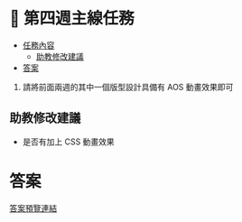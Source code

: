 # 🏅 第四週主線任務

- [任務內容](#任務內容)
    - [助教修改建議](#助教修改建議)
- [答案](#答案)

1. 請將前面兩週的其中一個版型設計具備有 AOS 動畫效果即可

## 助教修改建議

* 是否有加上 CSS 動畫效果

# 答案

[答案預覽連結](https://iotalh.github.io/HexSchoolTasks/Week4/Main.html)
